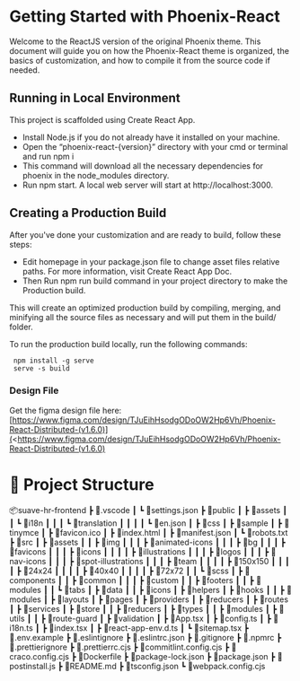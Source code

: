 # Getting Started with Phoenix-React

Welcome to the ReactJS version of the original Phoenix theme. This document will guide you on how the Phoenix-React theme is organized, the basics of customization, and how to compile it from the source code if needed.

## Running in Local Environment

This project is scaffolded using Create React App.

- Install Node.js if you do not already have it installed on your machine.
- Open the “phoenix-react-{version}” directory with your cmd or terminal and run npm i
- This command will download all the necessary dependencies for phoenix in the node_modules directory.
- Run npm start. A local web server will start at http://localhost:3000.

## Creating a Production Build

After you've done your customization and are ready to build, follow these steps:

- Edit homepage in your package.json file to change asset files relative paths. For more information, visit Create React App Doc.
- Then Run npm run build command in your project directory to make the Production build.

This will create an optimized production build by compiling, merging, and minifying all the source files as necessary and will put them in the build/ folder.

To run the production build locally, run the following commands:

```shell
 npm install -g serve
 serve -s build
```

### Design File

Get the figma design file here:
[https://www.figma.com/design/TJuEihHsodgODoOW2Hp6Vh/Phoenix-React-Distributed-(v1.6.0)](<https://www.figma.com/design/TJuEihHsodgODoOW2Hp6Vh/Phoenix-React-Distributed-(v1.6.0)

# 📁 Project Structure

📦suave-hr-frontend
┣ 📂.vscode
┃ ┗ 📜settings.json
┣ 📂public
┃ ┣ 📂assets
┃ ┃ ┗ 📂i18n
┃ ┃ ┃ ┗ 📂translation
┃ ┃ ┃ ┃ ┗ 📜en.json
┃ ┣ 📂css
┃ ┣ 📂sample
┃ ┣ 📂tinymce
┃ ┣ 📜favicon.ico
┃ ┣ 📜index.html
┃ ┣ 📜manifest.json
┃ ┗ 📜robots.txt
┣ 📂src
┃ ┣ 📂assets
┃ ┃ ┣ 📂img
┃ ┃ ┃ ┣ 📂animated-icons
┃ ┃ ┃ ┣ 📂bg
┃ ┃ ┃ ┣ 📂favicons
┃ ┃ ┃ ┣ 📂icons
┃ ┃ ┃ ┃ ┣ 📂illustrations
┃ ┃ ┃ ┣ 📂logos
┃ ┃ ┃ ┣ 📂nav-icons
┃ ┃ ┃ ┣ 📂spot-illustrations
┃ ┃ ┃ ┣ 📂team
┃ ┃ ┃ ┃ ┣ 📂150x150
┃ ┃ ┃ ┃ ┣ 📂24x24
┃ ┃ ┃ ┃ ┣ 📂40x40
┃ ┃ ┃ ┃ ┣ 📂72x72
┃ ┃ ┗ 📂scss
┃ ┣ 📂components
┃ ┃ ┣ 📂common
┃ ┃ ┃ ┣ 📂custom
┃ ┃ ┣ 📂footers
┃ ┃ ┣ 📂modules
┃ ┃ ┗ 📂tabs
┃ ┣ 📂data
┃ ┃ ┣ 📂icons
┃ ┣ 📂helpers
┃ ┣ 📂hooks
┃ ┃ ┣ 📂modules
┃ ┣ 📂layouts
┃ ┣ 📂pages
┃ ┣ 📂providers
┃ ┣ 📂reducers
┃ ┣ 📂routes
┃ ┣ 📂services
┃ ┣ 📂store
┃ ┃ ┣ 📂reducers
┃ ┣ 📂types
┃ ┃ ┣ 📂modules
┃ ┣ 📂utils
┃ ┃ ┣ 📂route-guard
┃ ┣ 📂validation
┃ ┣ 📜App.tsx
┃ ┣ 📜config.ts
┃ ┣ 📜i18n.ts
┃ ┣ 📜index.tsx
┃ ┣ 📜react-app-env.d.ts
┃ ┗ 📜sitemap.tsx
┣ 📜.env.example
┣ 📜.eslintignore
┣ 📜.eslintrc.json
┣ 📜.gitignore
┣ 📜.npmrc
┣ 📜.prettierignore
┣ 📜.prettierrc.cjs
┣ 📜commitlint.config.cjs
┣ 📜craco.config.cjs
┣ 📜Dockerfile
┣ 📜package-lock.json
┣ 📜package.json
┣ 📜postinstall.js
┣ 📜README.md
┣ 📜tsconfig.json
┗ 📜webpack.config.cjs

